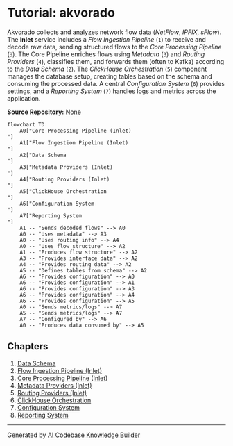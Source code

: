 # Tutorial: akvorado

Akvorado collects and analyzes network flow data (*NetFlow*, *IPFIX*, *sFlow*).
The **Inlet** service includes a *Flow Ingestion Pipeline* (`1`) to receive and decode raw data, sending structured flows to the *Core Processing Pipeline* (`0`).
The Core Pipeline enriches flows using *Metadata* (`3`) and *Routing Providers* (`4`), classifies them, and forwards them (often to Kafka) according to the *Data Schema* (`2`).
The *ClickHouse Orchestration* (`5`) component manages the database setup, creating tables based on the schema and consuming the processed data.
A central *Configuration System* (`6`) provides settings, and a *Reporting System* (`7`) handles logs and metrics across the application.


**Source Repository:** [None](None)

```mermaid
flowchart TD
    A0["Core Processing Pipeline (Inlet)
"]
    A1["Flow Ingestion Pipeline (Inlet)
"]
    A2["Data Schema
"]
    A3["Metadata Providers (Inlet)
"]
    A4["Routing Providers (Inlet)
"]
    A5["ClickHouse Orchestration
"]
    A6["Configuration System
"]
    A7["Reporting System
"]
    A1 -- "Sends decoded flows" --> A0
    A0 -- "Uses metadata" --> A3
    A0 -- "Uses routing info" --> A4
    A0 -- "Uses flow structure" --> A2
    A1 -- "Produces flow structure" --> A2
    A3 -- "Provides interface data" --> A2
    A4 -- "Provides routing data" --> A2
    A5 -- "Defines tables from schema" --> A2
    A6 -- "Provides configuration" --> A0
    A6 -- "Provides configuration" --> A1
    A6 -- "Provides configuration" --> A3
    A6 -- "Provides configuration" --> A4
    A6 -- "Provides configuration" --> A5
    A0 -- "Sends metrics/logs" --> A7
    A5 -- "Sends metrics/logs" --> A7
    A7 -- "Configured by" --> A6
    A0 -- "Produces data consumed by" --> A5
```

## Chapters

1. [Data Schema
](01_data_schema_.md)
2. [Flow Ingestion Pipeline (Inlet)
](02_flow_ingestion_pipeline__inlet__.md)
3. [Core Processing Pipeline (Inlet)
](03_core_processing_pipeline__inlet__.md)
4. [Metadata Providers (Inlet)
](04_metadata_providers__inlet__.md)
5. [Routing Providers (Inlet)
](05_routing_providers__inlet__.md)
6. [ClickHouse Orchestration
](06_clickhouse_orchestration_.md)
7. [Configuration System
](07_configuration_system_.md)
8. [Reporting System
](08_reporting_system_.md)


---

Generated by [AI Codebase Knowledge Builder](https://github.com/The-Pocket/Tutorial-Codebase-Knowledge)